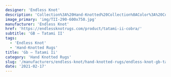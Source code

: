 ```yaml
---
designer: 'Endless Knot'
description: 'Collection%3A%20Hand-Knotted%20Collection%0AColor%3A%20Cobra%0AMaterial%3A%20Wool%20%26%20Tencel'
image_primary: 'img/TII-290-600x750.jpg'
manufacturer: 'Endless Knot'
href: 'https://endlessknotrugs.com/product/tatami-ii-cobra/'
subtitle: 'GB – Tatami II'
tags:
  - 'Endless Knot'
  - 'Hand-Knotted Rugs'
title: 'Gb – Tatami Ii'
category: 'Hand Knotted Rugs'
slug: '/manufacturers/endless-knot/hand-knotted-rugs/endless-knot-gb-tatami-ii'
date: '2021-02-17'
---
```

